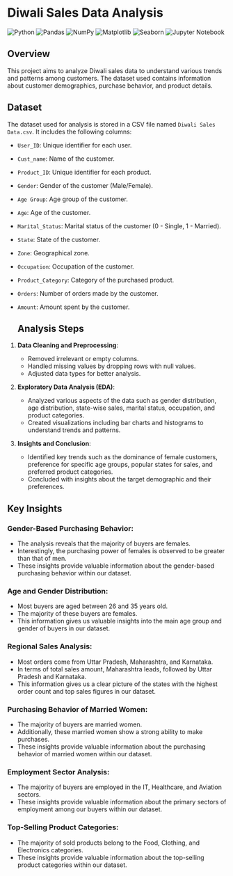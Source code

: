 # Diwali Sales Data Analysis

![Python](https://img.shields.io/badge/python-3670A0?style=for-the-badge&logo=python&logoColor=ffdd54)
![Pandas](https://img.shields.io/badge/pandas-%23150458.svg?style=for-the-badge&logo=pandas&logoColor=white)
![NumPy](https://img.shields.io/badge/numpy-013243?style=for-the-badge&logo=numpy&logoColor=white)
![Matplotlib](https://img.shields.io/badge/matplotlib-3776AB?style=for-the-badge&logo=python&logoColor=white)
![Seaborn](https://img.shields.io/badge/seaborn-3776AB?style=for-the-badge&logo=python&logoColor=white)
![Jupyter Notebook](https://img.shields.io/badge/jupyter-%23FA0F00.svg?style=for-the-badge&logo=jupyter&logoColor=white)

## Overview
This project aims to analyze Diwali sales data to understand various trends and patterns among customers. The dataset used contains information about customer demographics, purchase behavior, and product details.

## Dataset
The dataset used for analysis is stored in a CSV file named `Diwali Sales Data.csv`. It includes the following columns:

- `User_ID`: Unique identifier for each user.
- `Cust_name`: Name of the customer.
- `Product_ID`: Unique identifier for each product.
- `Gender`: Gender of the customer (Male/Female).
- `Age Group`: Age group of the customer.
- `Age`: Age of the customer.
- `Marital_Status`: Marital status of the customer (0 - Single, 1 - Married).
- `State`: State of the customer.
- `Zone`: Geographical zone.
- `Occupation`: Occupation of the customer.
- `Product_Category`: Category of the purchased product.
- `Orders`: Number of orders made by the customer.
- `Amount`: Amount spent by the customer.

  ## Analysis Steps
1. **Data Cleaning and Preprocessing**:
   - Removed irrelevant or empty columns.
   - Handled missing values by dropping rows with null values.
   - Adjusted data types for better analysis.

2. **Exploratory Data Analysis (EDA)**:
   - Analyzed various aspects of the data such as gender distribution, age distribution, state-wise sales, marital status, occupation, and product categories.
   - Created visualizations including bar charts and histograms to understand trends and patterns.

3. **Insights and Conclusion**:
   - Identified key trends such as the dominance of female customers, preference for specific age groups, popular states for sales, and preferred product categories.
   - Concluded with insights about the target demographic and their preferences.
  
## Key Insights

### Gender-Based Purchasing Behavior:
- The analysis reveals that the majority of buyers are females.
- Interestingly, the purchasing power of females is observed to be greater than that of men.
- These insights provide valuable information about the gender-based purchasing behavior within our dataset.
  
### Age and Gender Distribution:
- Most buyers are aged between 26 and 35 years old.
- The majority of these buyers are females.
- This information gives us valuable insights into the main age group and gender of buyers in our dataset.
  
### Regional Sales Analysis:
- Most orders come from Uttar Pradesh, Maharashtra, and Karnataka.
- In terms of total sales amount, Maharashtra leads, followed by Uttar Pradesh and Karnataka.
- This information gives us a clear picture of the states with the highest order count and top sales figures in our dataset.
  
### Purchasing Behavior of Married Women:
- The majority of buyers are married women.
- Additionally, these married women show a strong ability to make purchases.
- These insights provide valuable information about the purchasing behavior of married women within our dataset.
  
### Employment Sector Analysis:
- The majority of buyers are employed in the IT, Healthcare, and Aviation sectors.
- These insights provide valuable information about the primary sectors of employment among our buyers within our dataset.
  
### Top-Selling Product Categories:
- The majority of sold products belong to the Food, Clothing, and Electronics categories.
- These insights provide valuable information about the top-selling product categories within our dataset.

     

